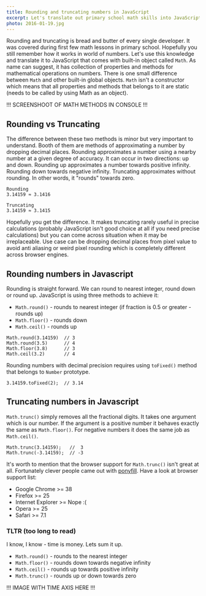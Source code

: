 ```yaml
---
title: Rounding and truncating numbers in JavaScript
excerpt: Let's translate out primary school math skills into JavaScript. Let's put together all that we know about rounding and truncating numbers in JavaScript.
photo: 2016-01-19.jpg
---
```


Rounding and truncating is bread and butter of every single developer. It was covered during first few math lessons in primary school. Hopefully you still remember how it works in world of numbers. Let's use this knowledge and translate it to JavaScript that comes with built-in object called `Math`. As name can suggest, it has collection of properties and methods for mathematical operations on numbers. There is one small difference between `Math` and other built-in global objects. `Math` isn't a constructor which means that all properties and methods that belongs to it are static (needs to be called by using Math as an object).

!!! SCREENSHOOT OF MATH METHODS IN CONSOLE !!!

## Rounding vs Truncating

The difference between these two methods is minor but very important to understand. Booth of them are methods of approximating a number by dropping decimal places. Rounding approximates a number using a nearby number at a given degree of accuracy. It can occur in two directions: up and down. Rounding up approximates a number towards positive infinity. Rounding down towards negative infinity. Truncating approximates without rounding. In other words, it "rounds" towards zero.

```
Rounding
3.14159 ≈ 3.1416

Truncating
3.14159 ≈ 3.1415
```

Hopefully you get the difference. It makes truncating rarely useful in precise calculations (probably JavaScript isn't good choice at all if you need precise calculations) but you can come across situation when it may be irreplaceable. Use case can be dropping decimal places from pixel value to avoid anti aliasing or weird pixel rounding which is completely different across browser engines.

## Rounding numbers in Javascript

Rounding is straight forward. We can round to nearest integer, round down or round up. JavaScript is using three methods to achieve it:

- `Math.round()` - rounds to nearest integer (if fraction is 0.5 or greater - rounds up)
- `Math.floor()` - rounds down
- `Math.ceil()` - rounds up

```
Math.round(3.14159)  // 3
Math.round(3.5)      // 4
Math.floor(3.8)      // 3
Math.ceil(3.2)       // 4
```

Rounding numbers with decimal precision requires using `toFixed()` method that belongs to `Number` prototype.

```
3.14159.toFixed(2);  // 3.14
```

## Truncating numbers in Javascript

`Math.trunc()` simply removes all the fractional digits. It takes one argument which is our number. If the argument is a positive number it behaves exactly the same as `Math.floor()`. For negative numbers it does the same job as `Math.ceil()`.

```
Math.trunc(3.14159);   //  3
Math.trunc(-3.14159);  // -3
```

It's worth to mention that the browser support for `Math.trunc()` isn't great at all. Fortunately clever people came out with [ponyfill](https://www.npmjs.com/package/math-trunc).  Have a look at browser support list:

- Google Chrome >= 38
- Firefox >= 25
- Internet Explorer >= Nope :(
- Opera >= 25
- Safari >= 7.1

### TLTR (too long to read)

I know, I know - time is money. Lets sum it up.

- `Math.round()` - rounds to the nearest integer
- `Math.floor()` - rounds down towards negative infinity
- `Math.ceil()` - rounds up towards positive infinity
- `Math.trunc()` - rounds up or down towards zero

!!! IMAGE WITH TIME AXIS HERE !!!
